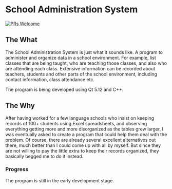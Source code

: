 # School Administration System
[![PRs Welcome](https://img.shields.io/badge/PRs-welcome-brightgreen.svg?style=flat-square)](http://makeapullrequest.com)

## The What
The School Administration System is just what it sounds like. A program to administer and organize data
in a school environment. For example, list classes that are being taught, who are teaching those classes,
and also who are attending each class. Extensive information can be recorded about teachers, students and
other parts of the school environment, including contact information, class attendance etc.

The program is being developed using Qt 5.12 and C++.

## The Why
After having worked for a few language schools who insist on keeping records of 100+ students using Excel spreadsheets,
and observing everything getting more and more disorganized as the tables grew larger, I was eventually asked
to create a program that could help them deal with the problem. Of course, there are already several excellent
alternatives out there, much better than I could come up with all by myself. But since they are not willing to
pay the little extra to keep their records organized, they basically begged me to do it instead.

### Progress
The program is still in the early development stage.

